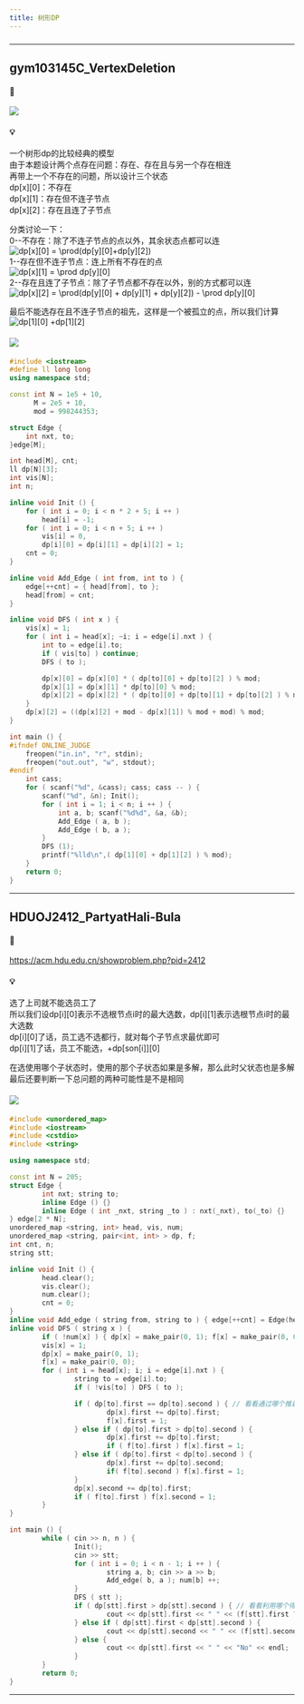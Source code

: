 ```yaml
---
title: 树形DP
---
```

###  
<hr>

## gym103145C_VertexDeletion

#### 🔗
<a href="https://codeforces.com/gym/103145/problem/C"><img src="https://i.loli.net/2021/09/06/X7mSDUEoxi8vnVp.png"></a>


#### 💡
一个树形dp的比较经典的模型  
由于本题设计两个点存在问题：存在、存在且与另一个存在相连  
再带上一个不存在的问题，所以设计三个状态  
dp[x][0]：不存在  
dp[x][1]：存在但不连子节点  
dp[x][2]：存在且连了子节点  
  
分类讨论一下：  
0--不存在：除了不连子节点的点以外，其余状态点都可以连  
<img src="https://latex.codecogs.com/svg.image?dp[x][0]&space;=&space;\prod(dp[y][0]&plus;dp[y][2])&space;" title="dp[x][0] = \prod(dp[y][0]+dp[y][2]) " />  
1--存在但不连子节点：连上所有不存在的点  
<img src="https://latex.codecogs.com/svg.image?dp[x][1]&space;=&space;\prod&space;dp[y][0]" title="dp[x][1] = \prod dp[y][0]" />  
2--存在且连了子节点：除了子节点都不存在以外，别的方式都可以连  
<img src="https://latex.codecogs.com/svg.image?dp[x][2]&space;=&space;\prod(dp[y][0]&space;&plus;&space;dp[y][1]&space;&plus;&space;dp[y][2])&space;-&space;\prod&space;dp[y][0]" title="dp[x][2] = \prod(dp[y][0] + dp[y][1] + dp[y][2]) - \prod dp[y][0]" />
  
最后不能选存在且不连子节点的祖先，这样是一个被孤立的点，所以我们计算  
<img src="https://latex.codecogs.com/svg.image?dp[1][0]&space;&plus;dp[1][2]" title="dp[1][0] +dp[1][2]" />

#### <img src="https://img-blog.csdnimg.cn/20210713144601841.png" >

```cpp
#include <iostream>
#define ll long long
using namespace std;

const int N = 1e5 + 10,
	  M = 2e5 + 10,
	  mod = 998244353;

struct Edge {
	int nxt, to;
}edge[M];

int head[M], cnt;
ll dp[N][3];
int vis[N];
int n;

inline void Init () {
	for ( int i = 0; i < n * 2 + 5; i ++ ) 
		head[i] = -1;
	for ( int i = 0; i < n + 5; i ++ ) 
		vis[i] = 0,  
		dp[i][0] = dp[i][1] = dp[i][2] = 1;
	cnt = 0;
}

inline void Add_Edge ( int from, int to ) {
	edge[++cnt] = { head[from], to };
	head[from] = cnt; 
}

inline void DFS ( int x ) {
	vis[x] = 1;
	for ( int i = head[x]; ~i; i = edge[i].nxt ) {
		int to = edge[i].to;
		if ( vis[to] ) continue;
		DFS ( to );

		dp[x][0] = dp[x][0] * ( dp[to][0] + dp[to][2] ) % mod;
		dp[x][1] = dp[x][1] * dp[to][0] % mod;	
		dp[x][2] = dp[x][2] * ( dp[to][0] + dp[to][1] + dp[to][2] ) % mod;
	}
	dp[x][2] = ((dp[x][2] + mod - dp[x][1]) % mod + mod) % mod;
}

int main () {
#ifndef ONLINE_JUDGE
	freopen("in.in", "r", stdin);
	freopen("out.out", "w", stdout);
#endif
	int cass;
	for ( scanf("%d", &cass); cass; cass -- ) {
		scanf("%d", &n); Init(); 
		for ( int i = 1; i < n; i ++ ) {
			int a, b; scanf("%d%d", &a, &b); 
			Add_Edge ( a, b );
			Add_Edge ( b, a );
		}
		DFS (1);
		printf("%lld\n",( dp[1][0] + dp[1][2] ) % mod);
	}
	return 0;
}
```

<hr>

## HDUOJ2412_PartyatHali-Bula

#### 🔗
https://acm.hdu.edu.cn/showproblem.php?pid=2412

#### 💡
选了上司就不能选员工了  
所以我们设dp[i][0]表示不选根节点i时的最大选数，dp[i][1]表示选根节点i时的最大选数  
dp[i][0]了话，员工选不选都行，就对每个子节点求最优即可  
dp[i][1]了话，员工不能选，+dp[son[i]][0]    
  
在选使用哪个子状态时，使用的那个子状态如果是多解，那么此时父状态也是多解  
最后还要判断一下总问题的两种可能性是不是相同


#### <img src="https://img-blog.csdnimg.cn/20210713144601841.png" >

```cpp
#include <unordered_map>
#include <iostream>
#include <cstdio>
#include <string>

using namespace std;

const int N = 205;
struct Edge {
        int nxt; string to;
        inline Edge () {}
        inline Edge ( int _nxt, string _to ) : nxt(_nxt), to(_to) {}
} edge[2 * N];
unordered_map <string, int> head, vis, num;
unordered_map <string, pair<int, int> > dp, f; 
int cnt, n;
string stt; 

inline void Init () {
        head.clear();
        vis.clear();
        num.clear();
        cnt = 0;
}
inline void Add_edge ( string from, string to ) { edge[++cnt] = Edge(head[from], to); head[from] = cnt; }
inline void DFS ( string x ) {
        if ( !num[x] ) { dp[x] = make_pair(0, 1); f[x] = make_pair(0, 0); return; }
        vis[x] = 1;
        dp[x] = make_pair(0, 1);
        f[x] = make_pair(0, 0);
        for ( int i = head[x]; i; i = edge[i].nxt ) {
                string to = edge[i].to;
                if ( !vis[to] ) DFS ( to );

                if ( dp[to].first == dp[to].second ) { // 看看通过哪个推最优解，如果子阶段是多解，那么它对应的
                        dp[x].first += dp[to].first;
                        f[x].first = 1;
                } else if ( dp[to].first > dp[to].second ) {
                        dp[x].first += dp[to].first;
                        if ( f[to].first ) f[x].first = 1;
                } else if ( dp[to].first < dp[to].second ) {
                        dp[x].first += dp[to].second;
                        if( f[to].second ) f[x].first = 1;
                }
                dp[x].second += dp[to].first;
                if ( f[to].first ) f[x].second = 1;
        }
}

int main () {
        while ( cin >> n, n ) {
                Init();
                cin >> stt;
                for ( int i = 0; i < n - 1; i ++ ) {
                        string a, b; cin >> a >> b;
                        Add_edge( b, a ); num[b] ++;
                }
                DFS ( stt );
                if ( dp[stt].first > dp[stt].second ) { // 看看利用哪个得到最优解
                        cout << dp[stt].first << " " << (f[stt].first ? "No" : "Yes") << endl;
                } else if ( dp[stt].first < dp[stt].second ) {
                        cout << dp[stt].second << " " << (f[stt].second ? "No" : "Yes") << endl;
                } else {
                        cout << dp[stt].first << " " << "No" << endl;
                }
        }
        return 0;
}
```

<hr>
